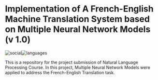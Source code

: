 # Implementation of A French-English Machine Translation System based on Multiple Neural Network Models (v 1.0)

![social](https://img.shields.io/github/followers/PxpOnCa?style=social)![languages](https://img.shields.io/github/languages/count/handyPan/NaturalLanguageProcessing-FrenchEnglishTranslationSystem)


This is a repository for the project submission of Natural Language Processing Course. In this project, Multiple Neural Network Models were applied to address the French-English Translation task. 






